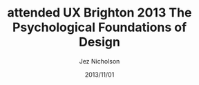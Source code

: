 ---
title: attended UX Brighton 2013 The Psychological Foundations of Design
date: 2013/11/01
tags: [events,ux]
author: Jez Nicholson
---